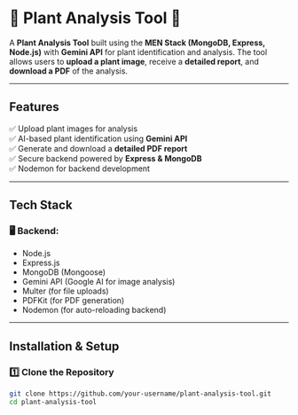 # 🌱 Plant Analysis Tool 🚀  

A **Plant Analysis Tool** built using the **MEN Stack (MongoDB, Express, Node.js)** with **Gemini API** for plant identification and analysis. The tool allows users to **upload a plant image**, receive a **detailed report**, and **download a PDF** of the analysis.  

---

## **Features**  
✅ Upload plant images for analysis  
✅ AI-based plant identification using **Gemini API**  
✅ Generate and download a **detailed PDF report**  
✅ Secure backend powered by **Express & MongoDB**   
✅ Nodemon for backend development  

---

## **Tech Stack**  

### 🖥 **Backend:**  
- Node.js  
- Express.js  
- MongoDB (Mongoose)  
- Gemini API (Google AI for image analysis)  
- Multer (for file uploads)  
- PDFKit (for PDF generation)  
- Nodemon (for auto-reloading backend)  

---

## **Installation & Setup**  

### **1️⃣ Clone the Repository**  
```bash
git clone https://github.com/your-username/plant-analysis-tool.git
cd plant-analysis-tool
